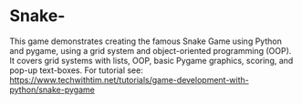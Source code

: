 # Snake-
This  game demonstrates creating the famous Snake Game using Python and pygame, using a grid system and object-oriented programming (OOP). It covers grid systems with lists, OOP, basic Pygame graphics, scoring, and pop-up text-boxes.
For tutorial see: 
https://www.techwithtim.net/tutorials/game-development-with-python/snake-pygame

